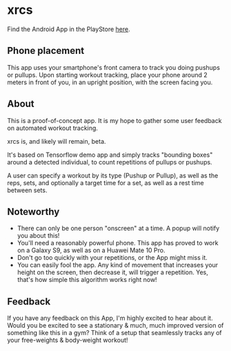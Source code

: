 # xrcs
Find the Android App in the PlayStore [here](https://play.google.com/store/apps/details?id=com.xrcs.android).

## Phone placement
This app uses your smartphone's front camera to track you doing pushups or pullups. Upon starting workout tracking, place your phone around 2 meters in front of you, in an upright position, with the screen facing you.

## About
This is a proof-of-concept app. It is my hope to gather some user feedback on automated workout tracking.

xrcs is, and likely will remain, beta.

It's based on Tensorflow demo app and simply tracks "bounding boxes" around a detected individual, to count repetitions of pullups or pushups.

A user can specify a workout by its type (Pushup or Pullup), as well as the reps, sets, and optionally a target time for a set, as well as a rest time between sets.

## Noteworthy
- There can only be one person "onscreen" at a time. A popup will notify you about this!
- You'll need a reasonably powerful phone. This app has proved to work on a Galaxy S9, as well as on a Huawei Mate 10 Pro.
- Don't go too quickly with your repetitions, or the App might miss it.
- You can easily fool the app. Any kind of movement that increases your height on the screen, then decrease it, will trigger a repetition. Yes, that's how simple this algorithm works right now!

## Feedback
If you have any feedback on this App, I'm highly excited to hear about it. Would you be excited to see a stationary & much, much improved version of something like this in a gym? Think of a setup that seamlessly tracks any of your free-weights & body-weight workout!
